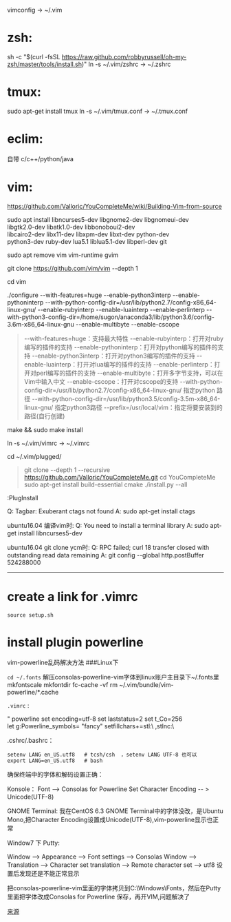
vimconfig -> ~/.vim

# zsh:
sh -c "$(curl -fsSL https://raw.github.com/robbyrussell/oh-my-zsh/master/tools/install.sh)"
ln -s ~/.vim/zshrc -> ~/.zshrc

# tmux:
sudo apt-get install tmux
ln -s ~/.vim/tmux.conf -> ~/.tmux.conf

# eclim:
自带 c/c++/python/java

# vim:
<https://github.com/Valloric/YouCompleteMe/wiki/Building-Vim-from-source>

sudo apt install libncurses5-dev libgnome2-dev libgnomeui-dev \
libgtk2.0-dev libatk1.0-dev libbonoboui2-dev \
libcairo2-dev libx11-dev libxpm-dev libxt-dev python-dev \
python3-dev ruby-dev lua5.1 liblua5.1-dev libperl-dev git

sudo apt remove vim vim-runtime gvim

git clone https://github.com/vim/vim --depth 1

cd vim

./configure --with-features=huge --enable-python3interp --enable-pythoninterp --with-python-config-dir=/usr/lib/python2.7/config-x86_64-linux-gnu/ --enable-rubyinterp --enable-luainterp --enable-perlinterp --with-python3-config-dir=/home/sugon/anaconda3/lib/python3.6/config-3.6m-x86_64-linux-gnu --enable-multibyte --enable-cscope

> --with-features=huge：支持最大特性
> --enable-rubyinterp：打开对ruby编写的插件的支持
> --enable-pythoninterp：打开对python编写的插件的支持
> --enable-python3interp：打开对python3编写的插件的支持
> --enable-luainterp：打开对lua编写的插件的支持
> --enable-perlinterp：打开对perl编写的插件的支持
> --enable-multibyte：打开多字节支持，可以在Vim中输入中文
> --enable-cscope：打开对cscope的支持
> --with-python-config-dir=/usr/lib/python2.7/config-x86_64-linux-gnu/ 指定python 路径
> --with-python-config-dir=/usr/lib/python3.5/config-3.5m-x86_64-linux-gnu/ 指定python3路径
> --prefix=/usr/local/vim：指定将要安装到的路径(自行创建)

make && sudo make install

ln -s ~/.vim/vimrc -> ~/.vimrc

cd ~/.vim/plugged/

> git clone --depth 1 --recursive https://github.com/Valloric/YouCompleteMe.git
> cd YouCompleteMe
> sudo apt-get install build-essential cmake
> ./install.py --all

:PlugInstall

Q: Tagbar: Exuberant ctags not found
A: sudo apt-get install ctags

ubuntu16.04 编译vim时:
Q: You need to install a terminal library
A: sudo apt-get install libncurses5-dev

ubuntu16.04 git clone ycm时:
Q: RPC failed; curl 18 transfer closed with outstanding read data remaining
A: git config --global http.postBuffer 524288000

---

#  create a link for .vimrc
`source setup.sh` 

# install plugin powerline

vim-powerline乱码解决方法
###Linux下

`cd ~/.fonts`
解压consolas-powerline-vim字体到linux账户主目录下~/.fonts里
    mkfontscale
    mkfontdir
    fc-cache -vf
    rm ~/.vim/bundle/vim-powerline/*.cache

 `.vimrc` :

 " powerline
    set encoding=utf-8
    set laststatus=2
    set t_Co=256   
    let g:Powerline_symbols= "fancy"
    setfillchars+=stl:\ ,stlnc:\

.cshrc/.bashrc：

    setenv LANG en_US.utf8   # tcsh/csh  ，setenv LANG UTF-8 也可以
    export LANG=en_US.utf8   # bash


确保终端中的字体和解码设置正确：

Konsole：
Font --> Consolas for Powerline 
Set Character Encoding -- > Unicode(UTF-8)

GNOME Terminal:
我在CentOS 6.3 GNOME Terminal中的字体没改，是Ubuntu Mono,把Character Encoding设置成Unicode(UTF-8),vim-powerline显示也正常

Window7 下 Putty:

Window --> Appearance --> Font settings --> Consolas
Window --> Translation --> Character set translation --> Remote character set --> utf8
设置后发现还是不能正常显示

把consolas-powerline-vim里面的字体拷贝到C:\Windows\Fonts，然后在Putty里面把字体改成Consolas for Powerline 保存，再开VIM,问题解决了

 [来源](http://zuantianyang.blog.sohu.com/255966218.html)
